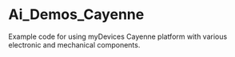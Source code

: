# Ai_Demos_Cayenne
Example code for using myDevices Cayenne platform with various electronic and mechanical components.
